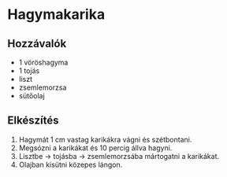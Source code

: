 # Hagymakarika

## Hozzávalók
- 1 vöröshagyma
- 1 tojás
- liszt
- zsemlemorzsa
- sütőolaj

## Elkészítés
1. Hagymát 1 cm vastag karikákra vágni és szétbontani.
2. Megsózni a karikákat és 10 percig állva hagyni.
3. Lisztbe -> tojásba -> zsemlemorzsába mártogatni a karikákat.
4. Olajban kisütni közepes lángon.

